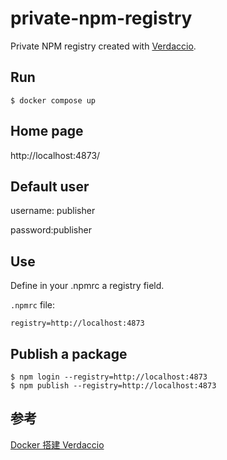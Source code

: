 # private-npm-registry

Private NPM registry created with [Verdaccio](https://github.com/verdaccio/verdaccio).

## Run

```
$ docker compose up
```

## Home page

http://localhost:4873/

## Default user

username: publisher

password:publisher

## Use

Define in your .npmrc a registry field.

`.npmrc` file:

```
registry=http://localhost:4873
```

## Publish a package

```
$ npm login --registry=http://localhost:4873
$ npm publish --registry=http://localhost:4873
```

## 参考

[Docker 搭建 Verdaccio](https://www.zhihu.com/question/484035649)
